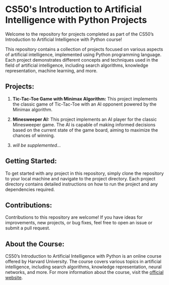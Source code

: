 # CS50's Introduction to Artificial Intelligence with Python Projects

Welcome to the repository for projects completed as part of the CS50’s Introduction to Artificial Intelligence with Python course!

This repository contains a collection of projects focused on various aspects of artificial intelligence, implemented using Python programming language. Each project demonstrates different concepts and techniques used in the field of artificial intelligence, including search algorithms, knowledge representation, machine learning, and more.

## Projects:

1. **Tic-Tac-Toe Game with Minimax Algorithm:**
   This project implements the classic game of Tic-Tac-Toe with an AI opponent powered by the Minimax algorithm.

2. **Minesweeper AI:**
   This project implements an AI player for the classic Minesweeper game. The AI is capable of making informed decisions based on the current state of the game board, aiming to maximize the chances of winning.
3. *will be supplemented...*

## Getting Started:

To get started with any project in this repository, simply clone the repository to your local machine and navigate to the project directory. Each project directory contains detailed instructions on how to run the project and any dependencies required.

## Contributions:

Contributions to this repository are welcome! If you have ideas for improvements, new projects, or bug fixes, feel free to open an issue or submit a pull request.

## About the Course:

CS50’s Introduction to Artificial Intelligence with Python is an online course offered by Harvard University. The course covers various topics in artificial intelligence, including search algorithms, knowledge representation, neural networks, and more. For more information about the course, visit the [official website](https://cs50.harvard.edu/ai/).

